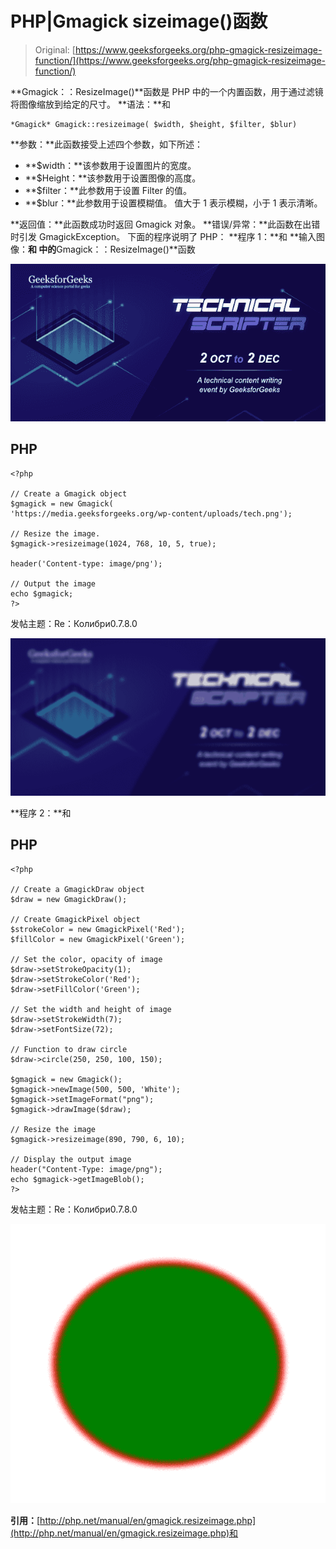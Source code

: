 # PHP|Gmagick sizeimage()函数

> Original: [https://www.geeksforgeeks.org/php-gmagick-resizeimage-function/](https://www.geeksforgeeks.org/php-gmagick-resizeimage-function/)

**Gmagick：：ResizeImage()**函数是 PHP 中的一个内置函数，用于通过滤镜将图像缩放到给定的尺寸。
**语法：**和

```
*Gmagick* Gmagick::resizeimage( $width, $height, $filter, $blur)
```

**参数：**此函数接受上述四个参数，如下所述：

*   **$width：**该参数用于设置图片的宽度。
*   **$Height：**该参数用于设置图像的高度。
*   **$filter：**此参数用于设置 Filter 的值。
*   **$blur：**此参数用于设置模糊值。 值大于 1 表示模糊，小于 1 表示清晰。

**返回值：**此函数成功时返回 Gmagick 对象。
**错误/异常：**此函数在出错时引发 GmagickException。
下面的程序说明了 PHP：
**程序 1：**和
**输入图像：**和
中的**Gmagick：：ResizeImage()**函数

![](img/88e955c2701e97341d552eba1b5adceb.png)

## PHP

```
<?php

// Create a Gmagick object
$gmagick = new Gmagick(
'https://media.geeksforgeeks.org/wp-content/uploads/tech.png');

// Resize the image.
$gmagick->resizeimage(1024, 768, 10, 5, true);

header('Content-type: image/png');

// Output the image
echo $gmagick;
?>
```

发帖主题：Re：Колибри0.7.8.0

![](img/6d29a0e5d2ce4a8ab3a8602fd26f05a4.png)

**程序 2：**和

## PHP

```
<?php

// Create a GmagickDraw object
$draw = new GmagickDraw();

// Create GmagickPixel object
$strokeColor = new GmagickPixel('Red');
$fillColor = new GmagickPixel('Green');

// Set the color, opacity of image
$draw->setStrokeOpacity(1);
$draw->setStrokeColor('Red');
$draw->setFillColor('Green');

// Set the width and height of image
$draw->setStrokeWidth(7);
$draw->setFontSize(72);

// Function to draw circle 
$draw->circle(250, 250, 100, 150);

$gmagick = new Gmagick();
$gmagick->newImage(500, 500, 'White');
$gmagick->setImageFormat("png");
$gmagick->drawImage($draw);

// Resize the image
$gmagick->resizeimage(890, 790, 6, 10);

// Display the output image
header("Content-Type: image/png");
echo $gmagick->getImageBlob();
?>
```

发帖主题：Re：Колибри0.7.8.0

![](img/8b45e04276462cd7b5bc357d3774ada5.png)

**引用：**[http://php.net/manual/en/gmagick.resizeimage.php](http://php.net/manual/en/gmagick.resizeimage.php)和